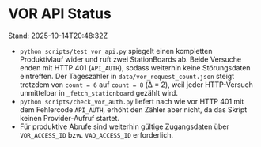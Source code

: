 # VOR API Status

Stand: 2025-10-14T20:48:32Z

* `python scripts/test_vor_api.py` spiegelt einen kompletten Produktivlauf wider und ruft zwei StationBoards ab. Beide Versuche
  enden mit HTTP 401 (`API_AUTH`), sodass weiterhin keine Störungsdaten eintreffen. Der Tageszähler in
  `data/vor_request_count.json` steigt trotzdem von `count = 6` auf `count = 8` (Δ = 2), weil jeder HTTP-Versuch unmittelbar in
  `_fetch_stationboard` gezählt wird.
* `python scripts/check_vor_auth.py` liefert nach wie vor HTTP 401 mit dem Fehlercode `API_AUTH`, erhöht den Zähler aber nicht,
  da das Skript keinen Provider-Aufruf startet.
* Für produktive Abrufe sind weiterhin gültige Zugangsdaten über `VOR_ACCESS_ID` bzw. `VAO_ACCESS_ID` erforderlich.
